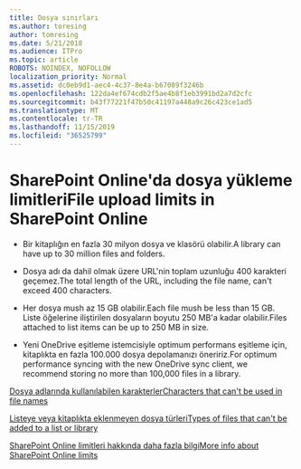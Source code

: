 ```yaml
---
title: Dosya sınırları
ms.author: toresing
author: tomresing
ms.date: 5/21/2018
ms.audience: ITPro
ms.topic: article
ROBOTS: NOINDEX, NOFOLLOW
localization_priority: Normal
ms.assetid: dc0eb9d1-aec4-4c37-8e4a-b67089f3246b
ms.openlocfilehash: 122da4ef674cdb2f5ae4b8f1eb3991bd2a7d2cfc
ms.sourcegitcommit: b43f77221f47b50c41197a448a9c26c423ce1ad5
ms.translationtype: MT
ms.contentlocale: tr-TR
ms.lasthandoff: 11/15/2019
ms.locfileid: "36525799"
---
```

# <a name="file-upload-limits-in-sharepoint-online"></a><span data-ttu-id="b0ddb-102">SharePoint Online'da dosya yükleme limitleri</span><span class="sxs-lookup"><span data-stu-id="b0ddb-102">File upload limits in SharePoint Online</span></span>

- <span data-ttu-id="b0ddb-103">Bir kitaplığın en fazla 30 milyon dosya ve klasörü olabilir.</span><span class="sxs-lookup"><span data-stu-id="b0ddb-103">A library can have up to 30 million files and folders.</span></span>
    
- <span data-ttu-id="b0ddb-104">Dosya adı da dahil olmak üzere URL'nin toplam uzunluğu 400 karakteri geçemez.</span><span class="sxs-lookup"><span data-stu-id="b0ddb-104">The total length of the URL, including the file name, can't exceed 400 characters.</span></span>
    
- <span data-ttu-id="b0ddb-105">Her dosya mush az 15 GB olabilir.</span><span class="sxs-lookup"><span data-stu-id="b0ddb-105">Each file mush be less than 15 GB.</span></span> <span data-ttu-id="b0ddb-106">Liste öğelerine iliştirilen dosyaların boyutu 250 MB'a kadar olabilir.</span><span class="sxs-lookup"><span data-stu-id="b0ddb-106">Files attached to list items can be up to 250 MB in size.</span></span>
    
- <span data-ttu-id="b0ddb-107">Yeni OneDrive eşitleme istemcisiyle optimum performans eşitleme için, kitaplıkta en fazla 100.000 dosya depolamanızı öneririz.</span><span class="sxs-lookup"><span data-stu-id="b0ddb-107">For optimum performance syncing with the new OneDrive sync client, we recommend storing no more than 100,000 files in a library.</span></span> 
    
[<span data-ttu-id="b0ddb-108">Dosya adlarında kullanılabilen karakterler</span><span class="sxs-lookup"><span data-stu-id="b0ddb-108">Characters that can't be used in file names</span></span>](https://go.microsoft.com/fwlink/?linkid=866430)
  
[<span data-ttu-id="b0ddb-109">Listeye veya kitaplıkta eklenmeyen dosya türleri</span><span class="sxs-lookup"><span data-stu-id="b0ddb-109">Types of files that can't be added to a list or library</span></span>](https://go.microsoft.com/fwlink/?linkid=273757)
  
[<span data-ttu-id="b0ddb-110">SharePoint Online limitleri hakkında daha fazla bilgi</span><span class="sxs-lookup"><span data-stu-id="b0ddb-110">More info about SharePoint Online limits</span></span>](https://go.microsoft.com/fwlink/?linkid=271273)
  

